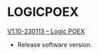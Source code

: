# LOGICPOEX
 
[V1.10-230113 – Logic POEX](https://github.com/CHAUVET-ILUMINARC/LOGICPOEX/blob/e51060be805bf960ccb229dba2e1866abf9b02a7/firmware/V1_10_230113_Logic%20POEX.zip)
- Release software version.
